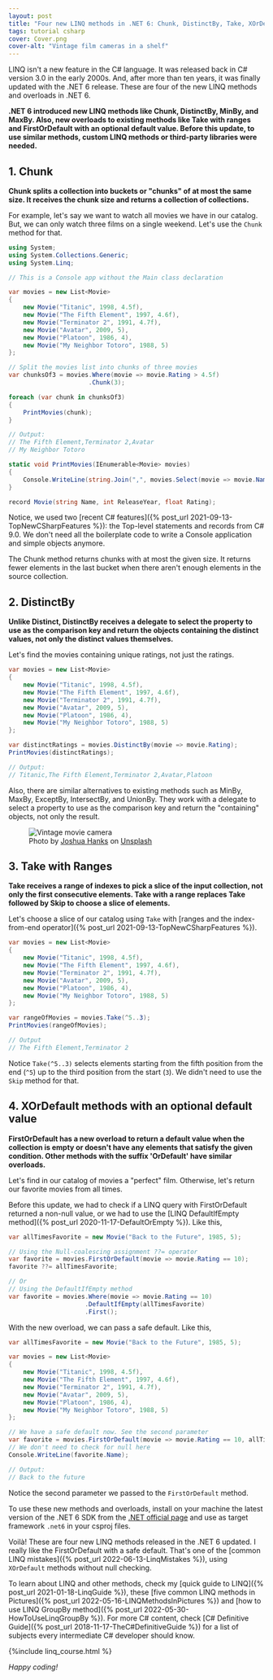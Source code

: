 ```yaml
---
layout: post
title: "Four new LINQ methods in .NET 6: Chunk, DistinctBy, Take, XOrDefault"
tags: tutorial csharp
cover: Cover.png
cover-alt: "Vintage film cameras in a shelf" 
---
```


LINQ isn't a new feature in the C# language. It was released back in C# version 3.0 in the early 2000s. And, after more than ten years, it was finally updated with the .NET 6 release. These are four of the new LINQ methods and overloads in .NET 6.

**.NET 6 introduced new LINQ methods like Chunk, DistinctBy, MinBy, and MaxBy. Also, new overloads to existing methods like Take with ranges and FirstOrDefault with an optional default value. Before this update, to use similar methods, custom LINQ methods or third-party libraries were needed.**

## 1. Chunk

**Chunk splits a collection into buckets or "chunks" of at most the same size. It receives the chunk size and returns a collection of collections.**

For example, let's say we want to watch all movies we have in our catalog. But, we can only watch three films on a single weekend. Let's use the `Chunk` method for that.

```csharp
using System;
using System.Collections.Generic;
using System.Linq;

// This is a Console app without the Main class declaration

var movies = new List<Movie>
{
    new Movie("Titanic", 1998, 4.5f),
    new Movie("The Fifth Element", 1997, 4.6f),
    new Movie("Terminator 2", 1991, 4.7f),
    new Movie("Avatar", 2009, 5),
    new Movie("Platoon", 1986, 4),
    new Movie("My Neighbor Totoro", 1988, 5)
};

// Split the movies list into chunks of three movies
var chunksOf3 = movies.Where(movie => movie.Rating > 4.5f)
                      .Chunk(3);

foreach (var chunk in chunksOf3)
{
    PrintMovies(chunk);
}

// Output:
// The Fifth Element,Terminator 2,Avatar
// My Neighbor Totoro

static void PrintMovies(IEnumerable<Movie> movies)
{
    Console.WriteLine(string.Join(",", movies.Select(movie => movie.Name)));
}

record Movie(string Name, int ReleaseYear, float Rating);
```

Notice, we used two [recent C# features]({% post_url 2021-09-13-TopNewCSharpFeatures %}): the Top-level statements and records from C# 9.0. We don't need all the boilerplate code to write a Console application and simple objects anymore.

The Chunk method returns chunks with at most the given size. It returns fewer elements in the last bucket when there aren't enough elements in the source collection.

## 2. DistinctBy

**Unlike Distinct, DistinctBy receives a delegate to select the property to use as the comparison key and return the objects containing the distinct values, not only the distinct values themselves.**

Let's find the movies containing unique ratings, not just the ratings.

```csharp
var movies = new List<Movie>
{
    new Movie("Titanic", 1998, 4.5f),
    new Movie("The Fifth Element", 1997, 4.6f),
    new Movie("Terminator 2", 1991, 4.7f),
    new Movie("Avatar", 2009, 5),
    new Movie("Platoon", 1986, 4),
    new Movie("My Neighbor Totoro", 1988, 5)
};

var distinctRatings = movies.DistinctBy(movie => movie.Rating);
PrintMovies(distinctRatings);

// Output:
// Titanic,The Fifth Element,Terminator 2,Avatar,Platoon
```

Also, there are similar alternatives to existing methods such as MinBy, MaxBy, ExceptBy, IntersectBy, and UnionBy. They work with a delegate to select a property to use as the comparison key and return the "containing" objects, not only the result.

<figure>
<img src="https://images.unsplash.com/photo-1526007413281-c202e21eedf3?crop=entropy&cs=tinysrgb&fit=crop&fm=jpg&h=400&ixid=MnwxfDB8MXxyYW5kb218MHx8fHx8fHx8MTY0MDc5ODA3MQ&ixlib=rb-1.2.1&q=80&utm_campaign=api-credit&utm_medium=referral&utm_source=unsplash_source&w=600" alt="Vintage movie camera" />

<figcaption>Photo by <a href="https://unsplash.com/@jhanks787?utm_source=unsplash&utm_medium=referral&utm_content=creditCopyText">Joshua Hanks</a> on <a href="https://unsplash.com/s/photos/cinema?utm_source=unsplash&utm_medium=referral&utm_content=creditCopyText">Unsplash</a></figcaption>
</figure>

## 3. Take with Ranges

**Take receives a range of indexes to pick a slice of the input collection, not only the first consecutive elements. Take with a range replaces Take followed by Skip to choose a slice of elements.**

Let's choose a slice of our catalog using `Take` with [ranges and the index-from-end operator]({% post_url 2021-09-13-TopNewCSharpFeatures %}).

```csharp
var movies = new List<Movie>
{
    new Movie("Titanic", 1998, 4.5f),
    new Movie("The Fifth Element", 1997, 4.6f),
    new Movie("Terminator 2", 1991, 4.7f),
    new Movie("Avatar", 2009, 5),
    new Movie("Platoon", 1986, 4),
    new Movie("My Neighbor Totoro", 1988, 5)
};

var rangeOfMovies = movies.Take(^5..3);
PrintMovies(rangeOfMovies);

// Output
// The Fifth Element,Terminator 2
```

Notice `Take(^5..3)` selects elements starting from the fifth position from the end (`^5`) up to the third position from the start (`3`). We didn't need to use the `Skip` method for that.

## 4. XOrDefault methods with an optional default value

**FirstOrDefault has a new overload to return a default value when the collection is empty or doesn't have any elements that satisfy the given condition. Other methods with the suffix 'OrDefault' have similar overloads.**

Let's find in our catalog of movies a "perfect" film. Otherwise, let's return our favorite movies from all times.

Before this update, we had to check if a LINQ query with FirstOrDefault returned a non-null value, or we had to use the [LINQ DefaultIfEmpty method]({% post_url 2020-11-17-DefaultOrEmpty %}). Like this,

```csharp
var allTimesFavorite = new Movie("Back to the Future", 1985, 5);

// Using the Null-coalescing assignment ??= operator
var favorite = movies.FirstOrDefault(movie => movie.Rating == 10);
favorite ??= allTimesFavorite;

// Or
// Using the DefaultIfEmpty method
var favorite = movies.Where(movie => movie.Rating == 10)
                     .DefaultIfEmpty(allTimesFavorite)
                     .First();
```

With the new overload, we can pass a safe default. Like this,

```csharp
var allTimesFavorite = new Movie("Back to the Future", 1985, 5);

var movies = new List<Movie>
{
    new Movie("Titanic", 1998, 4.5f),
    new Movie("The Fifth Element", 1997, 4.6f),
    new Movie("Terminator 2", 1991, 4.7f),
    new Movie("Avatar", 2009, 5),
    new Movie("Platoon", 1986, 4),
    new Movie("My Neighbor Totoro", 1988, 5)
};

// We have a safe default now. See the second parameter
var favorite = movies.FirstOrDefault(movie => movie.Rating == 10, allTimesFavorite);
// We don't need to check for null here
Console.WriteLine(favorite.Name);

// Output:
// Back to the future
```

Notice the second parameter we passed to the `FirstOrDefault` method.

To use these new methods and overloads, install on your machine the latest version of the .NET 6 SDK from the [.NET official page](https://dotnet.microsoft.com/en-us/download) and use as target framework `.net6` in your csproj files.

Voilà! These are four new LINQ methods released in the .NET 6 updated. I really like the FirstOrDefault with a safe default. That's one of the [common LINQ mistakes]({% post_url 2022-06-13-LinqMistakes %}), using `XOrDefault` methods without null checking.

To learn about LINQ and other methods, check my [quick guide to LINQ]({% post_url 2021-01-18-LinqGuide %}), these [five common LINQ methods in Pictures]({% post_url 2022-05-16-LINQMethodsInPictures %}) and [how to use LINQ GroupBy method]({% post_url 2022-05-30-HowToUseLinqGroupBy %}). For more C# content, check [C# Definitive Guide]({% post_url 2018-11-17-TheC#DefinitiveGuide %}) for a list of subjects every intermediate C# developer should know.

{%include linq_course.html %}

_Happy coding!_